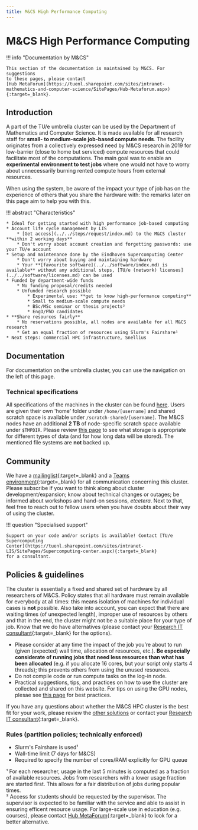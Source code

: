 ```yaml
---
title: M&CS High Performance Computing
---
```


# M&CS High Performance Computing

!!! info "Documentation by M&CS"

    This section of the documentation is maintained by M&CS. For suggestions
    to these pages, please contact
    [Hub MetaForum](https://tuenl.sharepoint.com/sites/intranet-mathematics-and-computer-science/SitePages/Hub-Metaforum.aspx){:target=_blank}.

## Introduction
A part of the TU/e umbrella cluster can be used by the Department of
Mathematics and Computer Science. It is made available for all research staff
for **small- to medium-scale job-based compute needs**. The facility originates
from a collectively expressed need by M&CS research in 2019 for low-barrier
(close to home but serviced) compute resources that could facilitate
most of the computations. The main goal was to enable an **experimental
environment to test jobs** where one would not have to worry
about unnecessarily burning rented compute hours from external
resources.

When using the system, be aware of the impact your type of job has on the
experience of others that you share the hardware with: the remarks later on this
page aim to help you with this.

!!! abstract "Characteristics"

    * Ideal for getting started with high performance job-based computing
    * Account life cycle management by LIS
        * [Get access](../../steps/request/index.md) to the M&CS cluster **within 2 working days**
        * Don't worry about account creation and forgetting passwords: use your TU/e account
    * Setup and maintenance done by the Eindhoven Supercomputing Center
        * Don't worry about buying and maintaining hardware
        * Your **[favourite software](../../software/index.md) is available** without any additional steps, [TU/e (network) licenses](../../software/licenses.md) can be used
    * Funded by department-wide funds
        * No funding proposal/credits needed
        * Unfunded research possible
            * Experimental use: **get to know high-performance computing**
            * Small to medium-scale compute needs
            * BSc/MSc seminar or thesis projects²
            * EngD/PhD candidates
    * **Share resources fairly**
        * No reservations possible, all nodes are available for all M&CS research
        * Get an equal fraction of resources using Slurm's Fairshare¹
    * Next steps: commercial HPC infrastructure, Snellius

## Documentation
For documentation on the umbrella cluster, you can use the navigation on the
left of this page.

### Technical specifications
All specifications of the machines in the cluster can be found
[here](../../specifications/index.md#mcs). Users are given their own 'home'
folder under `/home/[username]` and shared scratch space is available under
`/scratch-shared/[username]`. The M&CS nodes have an additional **2 TB** of
node-specific scratch space available under `$TMPDIR`. Please review
[this page](../../filesystems.md) to see what storage is appropriate for 
different types of data (and for how long data will be stored). The mentioned
file systems are **not** backed up.

## Community
We have a
[mailinglist](https://listserver.tue.nl/mailman/listinfo/hpc-users.mcs){:target=_blank}
and a [Teams
environment](https://teams.microsoft.com/l/team/19%3afe39019482c34550824bebc871cc4b71%40thread.tacv2/conversations?groupId=a54d5913-08b9-4082-a13b-d60296906068&tenantId=cc7df247-60ce-4a0f-9d75-704cf60efc64){:target=_blank}
for all communication concerning this cluster. Please subscribe if you
want to think along about cluster development/expansion; know about
technical changes or outages; be informed about workshops and hand-on
sessions, *etcetera*. Next to that, feel free to reach out to fellow
users when you have doubts about their way of using the cluster.

!!! question "Specialised support"

    Support on your code and/or scripts is available! Contact [TU/e Supercomputing
    Center](https://tuenl.sharepoint.com/sites/intranet-LIS/SitePages/Supercomputing-center.aspx){:target=_blank}
    for a consultant.

## Policies & guidelines
The cluster is essentially a fixed and shared set of hardware by all
researchers of M&CS. Policy states that all hardware must
remain available for everybody at all times: this means isolation of
machines for individual cases is **not** possible. Also take into
account, you can expect that there are waiting times (of unexpected
length), improper use of resources by others and that in the end, the
cluster might not be a suitable place for your type of job. Know that we
do have alternatives (please contact your [Research IT
consultant](https://tuenl.sharepoint.com/sites/intranet-LIS/SitePages/Research-IT.aspx){:target=_blank}
for the options).

- Please consider at any time the impact of the job you’re about
to run (given (expected) wall time, allocation of resources, etc.). **Be
especially considerate of running jobs that need less resources than
what has been allocated** (e.g. if you allocate 16 cores, but your script
only starts 4 threads); this prevents others from using the unused resources.
- Do not compile code or run compute tasks on the log-in node.
- Practical suggestions, tips, and practices on how to use the
cluster are collected and shared on this website. For tips on using the GPU
nodes, plesae see [this page](gpu.md) for best practices.

If you have any questions about whether the M&CS HPC cluster is the best fit
for your work, please review the [other solutions](./index.md) or contact your
[Research IT consultant](https://tuenl.sharepoint.com/sites/intranet-LIS/SitePages/Research-IT.aspx){:target=_blank}.

### Rules (partition policies; technically enforced)
- Slurm's Fairshare is used¹
- Wall-time limit (7 days for M&CS)
- Required to specify the number of cores/RAM explicitly for GPU queue

¹ For each researcher, usage in the last 5 minutes is computed as a fraction
of available resources. Jobs from researchers with a lower usage fraction are 
started first. This allows for a fair distribution of jobs during popular 
times.<br/>
² Access for students should be requested by the supervisor. The supervisor
is expected to be familiar with the service and able to assist in 
ensuring efficent resource usage. For large-scale use in education 
(e.g. courses), please contact 
[Hub MetaForum](https://tuenl.sharepoint.com/sites/intranet-mathematics-and-computer-science/SitePages/Hub-Metaforum.aspx){:target=_blank}
to look for a better alternative.